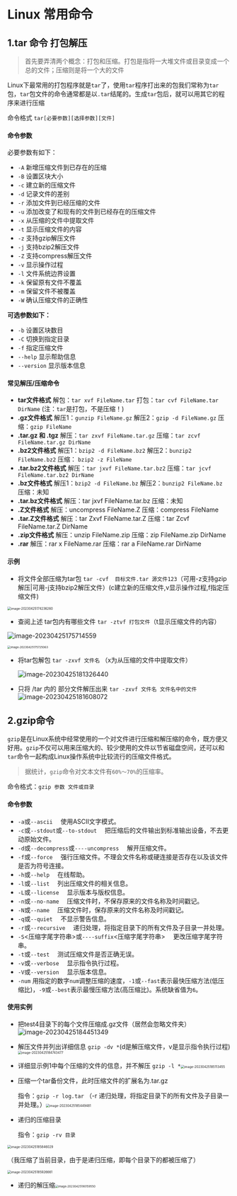 # Linux 常用命令

## 1.tar 命令 打包解压

> 首先要弄清两个概念：打包和压缩。打包是指将一大堆文件或目录变成一个总的文件；压缩则是将一个大的文件

Linux下最常用的打包程序就是`tar`了，使用`tar`程序打出来的包我们常称为`tar`包，`tar`包文件的命令通常都是以`.tar`结尾的。生成`tar`包后，就可以用其它的程序来进行压缩 

命令格式 `tar[必要参数][选择参数][文件]`

#### 命令参数

必要参数有如下：

- `-A` 新增压缩文件到已存在的压缩
- `-B` 设置区块大小
- `-c` 建立新的压缩文件
- `-d` 记录文件的差别
- `-r` 添加文件到已经压缩的文件
- `-u` 添加改变了和现有的文件到已经存在的压缩文件
- `-x` 从压缩的文件中提取文件
- `-t` 显示压缩文件的内容
- `-z` 支持gzip解压文件
- `-j` 支持bzip2解压文件
- `-Z` 支持compress解压文件
- `-v` 显示操作过程
- `-l` 文件系统边界设置
- `-k` 保留原有文件不覆盖
- `-m` 保留文件不被覆盖
- `-W` 确认压缩文件的正确性

**可选参数如下：**

- `-b` 设置区块数目
- `-C` 切换到指定目录
- `-f` 指定压缩文件
- `--help` 显示帮助信息
- `--version` 显示版本信息

#### 常见解压/压缩命令

- **tar文件格式**
  解包：`tar xvf FileName.tar`
  打包：`tar cvf FileName.tar DirName`
  (注：`tar`是打包，不是压缩！)
- **.gz文件格式**
  解压1：`gunzip FileName.gz`
  解压2：`gzip -d FileName.gz`
  压缩：`gzip FileName`
- **.tar.gz 和 .tgz**
  解压：`tar zxvf FileName.tar.gz`
  压缩：`tar zcvf FileName.tar.gz DirName`
- **.bz2文件格式**
  解压1：`bzip2 -d FileName.bz2`
  解压2：`bunzip2 FileName.bz2`
  压缩： `bzip2 -z FileName`
- **.tar.bz2文件格式**
  解压：`tar jxvf FileName.tar.bz2`
  压缩：`tar jcvf FileName.tar.bz2 DirName`
- **.bz文件格式**
  解压1：`bzip2 -d FileName.bz`
  解压2：`bunzip2 FileName.bz`
  压缩：未知
- **.tar.bz文件格式**
  解压：tar jxvf FileName.tar.bz
  压缩：未知
- **.Z文件格式**
  解压：uncompress FileName.Z
  压缩：compress FileName
- **.tar.Z文件格式**
  解压：tar Zxvf FileName.tar.Z
  压缩：tar Zcvf FileName.tar.Z DirName
- **.zip文件格式**
  解压：unzip FileName.zip
  压缩：zip FileName.zip DirName
- **.rar**
  解压：rar x FileName.rar
  压缩：rar a FileName.rar DirName

#### 示例 

- 将文件全部压缩为tar包 `tar -cvf  目标文件.tar 源文件123`（可用-z支持gzip解压|可用-j支持bzip2解压文件）(c建立新的压缩文件,v显示操作过程,f指定压缩文件)

<img src="C:\Users\32620\AppData\Roaming\Typora\typora-user-images\image-20230425174236260.png" alt="image-20230425174236260" style="zoom:50%;" />

- 查阅上述 tar包内有哪些文件  `tar -ztvf 打包文件`（t显示压缩文件的内容）

![image-20230425175714559](C:\Users\32620\AppData\Roaming\Typora\typora-user-images\image-20230425175714559.png)

<img src="C:\Users\32620\AppData\Roaming\Typora\typora-user-images\image-20230425175725063.png" alt="image-20230425175725063" style="zoom:45%;" />

- 将tar包解包 `tar -zxvf 文件名` （x为从压缩的文件中提取文件）

  ![image-20230425181326440](C:\Users\32620\AppData\Roaming\Typora\typora-user-images\image-20230425181326440.png)

- 只将 /tar 内的 部分文件解压出来 `tar -zxvf 文件名 文件名中的文件`![image-20230425181608072](C:\Users\32620\AppData\Roaming\Typora\typora-user-images\image-20230425181608072.png)

## 2.gzip命令

`gzip`是在Linux系统中经常使用的一个对文件进行压缩和解压缩的命令，既方便又好用。`gzip`不仅可以用来压缩大的、较少使用的文件以节省磁盘空间，还可以和`tar`命令一起构成Linux操作系统中比较流行的压缩文件格式。  

> 据统计，`gzip`命令对文本文件有`60%～70%`的压缩率。 

命令格式：`gzip 参数 文件或目录`

#### 命令参数

- `-a`或`--ascii` 　使用ASCII文字模式。 
- `-c`或`--stdout`或`--to-stdout` 　把压缩后的文件输出到标准输出设备，不去更动原始文件。 
- `-d`或`--decompress`或`----uncompress` 　解开压缩文件。 
- `-f`或`--force` 　强行压缩文件。不理会文件名称或硬连接是否存在以及该文件是否为符号连接。 
- `-h`或`--help` 　在线帮助。 
- `-l`或`--list` 　列出压缩文件的相关信息。 
- `-L`或`--license` 　显示版本与版权信息。 
- `-n`或`--no-name` 　压缩文件时，不保存原来的文件名称及时间戳记。 
- `-N`或`--name` 　压缩文件时，保存原来的文件名称及时间戳记。 
- `-q`或`--quiet` 　不显示警告信息。 
- `-r`或`--recursive` 　递归处理，将指定目录下的所有文件及子目录一并处理。 
- `-S`<压缩字尾字符串>或`----suffix`<压缩字尾字符串> 　更改压缩字尾字符串。 
- `-t`或`--test` 　测试压缩文件是否正确无误。 
- `-v`或`--verbose` 　显示指令执行过程。 
- `-V`或`--version` 　显示版本信息。 
- `-num` 用指定的数字`num`调整压缩的速度，`-1`或`--fast`表示最快压缩方法(低压缩比)，`-9`或`--best`表示最慢压缩方法(高压缩比)。系统缺省值为`6`。

#### 使用实例

- 把test4目录下的每个文件压缩成.gz文件（居然会忽略文件夹）![image-20230425184451349](C:\Users\32620\AppData\Roaming\Typora\typora-user-images\image-20230425184451349.png)

- 解压文件并列出详细信息 `gzip -dv *`(d是解压缩文件，v是显示指令执行过程)<img src="C:\Users\32620\AppData\Roaming\Typora\typora-user-images\image-20230425184743477.png" alt="image-20230425184743477" style="zoom:50%;" />

- 详细显示例1中每个压缩的文件的信息，并不解压 `gzip -l *`<img src="C:\Users\32620\AppData\Roaming\Typora\typora-user-images\image-20230425185113455.png" alt="image-20230425185113455" style="zoom:50%;" />

- 压缩一个tar备份文件，此时压缩文件的扩展名为.tar.gz     

  指令：`gzip -r log.tar` （-r 递归处理，将指定目录下的所有文件及子目录一并处理。）<img src="C:\Users\32620\AppData\Roaming\Typora\typora-user-images\image-20230425185449481.png" alt="image-20230425185449481" style="zoom:50%;" />

- 递归的压缩目录 

  指令：`gzip -rv 目录`

<img src="C:\Users\32620\AppData\Roaming\Typora\typora-user-images\image-20230425185846029.png" alt="image-20230425185846029" style="zoom:50%;" />

（我压缩了当前目录，由于是递归压缩，即每个目录下的都被压缩了）

<img src="C:\Users\32620\AppData\Roaming\Typora\typora-user-images\image-20230425185926661.png" alt="image-20230425185926661" style="zoom:50%;" />

- 递归的解压缩<img src="C:\Users\32620\AppData\Roaming\Typora\typora-user-images\image-20230425190159550.png" alt="image-20230425190159550" style="zoom:45%;" />
